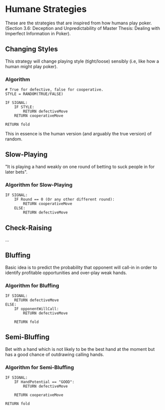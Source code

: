 # Humane Strategies

These are the strategies that are inspired from how humans play poker. (Section 3.6: Deception and Unpredictability of Master Thesis: Dealing with Imperfect Information in Poker).

## Changing Styles

This strategy will change playing style (tight/loose) sensibly (i.e, like how a human might play poker).

### Algorithm

```algorithm
# True for defective, false for cooperative.
STYLE = RANDOM(TRUE/FALSE)

IF SIGNAL:
    IF STYLE:
        RETURN defectiveMove
    RETURN cooperativeMove

RETURN fold
```

This in essence is the human version (and arguably the true version) of random.

## Slow-Playing

"It is playing a hand weakly on one round of betting to suck people in for later bets".

### Algorithm for Slow-Playing

```algorithm
IF SIGNAL:
    IF Round == 0 (Or any other different round):
        RETURN cooperativeMove
    ELSE:
        RETURN defectiveMove
```

## Check-Raising

...

## Bluffing

Basic idea is to predict the probability that opponent will call-in in order to identify profitable opportunities and over-play weak hands.

### Algorithm for Bluffing

```algorithm
IF SIGNAL:
    RETURN defectiveMove
ELSE:
    IF opponentWillCall:
        RETURN defectiveMove

    RETURN fold
```

## Semi-Bluffing

Bet with a hand which is not likely to be the best hand at the moment but has a good chance of outdrawing calling hands.

### Algorithm for Semi-Bluffing

```algorithm
IF SIGNAL:
    IF HandPotential == "GOOD":
        RETURN defectiveMove

    RETURN cooperativeMove

RETURN fold
```

